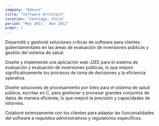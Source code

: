 ```yaml
---
company: "Adexus"
title: "Software Architect"
location: "Santiago, Chile"
period: "May 2011 - Nov 2012"
order: 7
---
```


Desarrollé y gestioné soluciones críticas de software para clientes gubernamentales en las áreas de evaluación de inversiones públicas y gestión del sistema de salud.

Diseñé y implementé una aplicación web J2EE para el sistema de evaluación y evaluación de inversiones públicas, lo que mejoró significativamente los procesos de toma de decisiones y la eficiencia operativa.

Diseñé soluciones de procesamiento por lotes para el sistema de salud pública, escritas en C, para gestionar y procesar grandes conjuntos de datos de manera eficiente, lo que mejoró la precisión y capacidades de informes.

Colaboré extensamente con los clientes para adaptar las funcionalidades del software a requisitos administrativos y regulatorios específicos.

